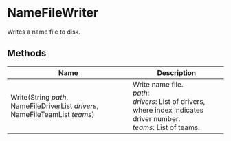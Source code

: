 # NameFileWriter

Writes a name file to disk.

## Methods

| Name  | Description  |
|-------|--------------|
| Write(String *path*, NameFileDriverList *drivers*, NameFileTeamList *teams*)  | Write name file.<br />*path*: <br />*drivers*: List of drivers, where index indicates driver number.<br />*teams*: List of teams.<br />  |


